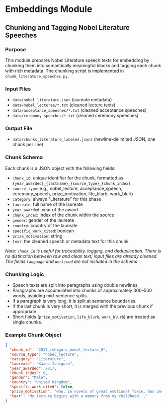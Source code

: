# Embeddings Module

## Chunking and Tagging Nobel Literature Speeches

### Purpose
This module prepares Nobel Literature speech texts for embedding by chunking them into semantically meaningful blocks and tagging each chunk with rich metadata. The chunking script is implemented in `chunk_literature_speeches.py`.

### Input Files
- `data/nobel_literature.json` (laureate metadata)
- `data/nobel_lectures/*.txt` (cleaned lecture texts)
- `data/acceptance_speeches/*.txt` (cleaned acceptance speeches)
- `data/ceremony_speeches/*.txt` (cleaned ceremony speeches)

### Output File
- `data/chunks_literature_labeled.jsonl` (newline-delimited JSON, one chunk per line)

### Chunk Schema
Each chunk is a JSON object with the following fields:
- `chunk_id`: unique identifier for the chunk, formatted as `{year_awarded}_{lastname}_{source_type}_{chunk_index}`
- `source_type`: e.g., nobel_lecture, acceptance_speech, ceremony_speech, prize_motivation, life_blurb, work_blurb
- `category`: always "Literature" for this phase
- `laureate`: full name of the laureate
- `year_awarded`: year of the award
- `chunk_index`: index of the chunk within the source
- `gender`: gender of the laureate
- `country`: country of the laureate
- `specific_work_cited`: boolean
- `prize_motivation`: string
- `text`: the cleaned speech or metadata text for this chunk

*Note: `chunk_id` is useful for traceability, logging, and deduplication. There is no distinction between raw and clean text; input files are already cleaned. The fields `language` and `declined` are not included in the schema.*

### Chunking Logic
- Speech texts are split into paragraphs using double newlines.
- Paragraphs are accumulated into chunks of approximately 300–500 words, avoiding mid-sentence splits.
- If a paragraph is very long, it is split at sentence boundaries.
- If the last chunk is very short, it is merged with the previous chunk if appropriate.
- Short fields (`prize_motivation`, `life_blurb`, `work_blurb`) are treated as single chunks.

### Example Chunk Object
```json
{
  "chunk_id": "2017_ishiguro_nobel_lecture_0",
  "source_type": "nobel_lecture",
  "category": "Literature",
  "laureate": "Kazuo Ishiguro",
  "year_awarded": 2017,
  "chunk_index": 0,
  "gender": "Male",
  "country": "United Kingdom",
  "specific_work_cited": false,
  "prize_motivation": "who, in novels of great emotional force, has uncovered the abyss beneath our illusory sense of connection with the world",
  "text": "My lecture begins with a memory from my childhood..."
}
``` 